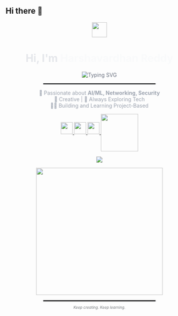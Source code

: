 ## Hi there 👋
<!-- Professional Minimalist GitHub README (Grey & Black Themed, Animated Icons) -->

<!-- Header with Animated Icon (using Shields.io and SVGs for animation) -->
<p align="center">
  <img src="https://raw.githubusercontent.com/rajput2107/rajput2107/master/Assets/wave.gif" width="40px">
</p>

<h1 align="center" style="color:#E5E7EB;">
  Hi, I'm <span style="color:#F9FAFB;">Harshavardhan Reddy</span>
</h1>

<p align="center" style="color:#6B7280;">
  <img src="https://readme-typing-svg.demolab.com?font=Fira+Code&size=20&duration=2500&pause=1000&color=F4F8FB&width=340&lines=AI+%26+ML+Learner;Network+Security+Enthusiast;Programming+%7C+Python+%7C+C+%7C+JS;Creative+Tech+Explorer" alt="Typing SVG" />
</p>

<!-- Divider -->
<hr style="border:1px solid #313235;margin:0 20%;" />

<!-- About Section -->
<p align="center" style="color:#9CA3AF;">
  🚀 Passionate about <b>AI/ML, Networking, Security</b><br>
  🎨 Creative | 👾 Always Exploring Tech<br>
  🧑‍💻 Building and Learning Project-Based
</p>

<!-- Social Icons (Animated, Grey/Black Theme) -->
<p align="center">
  <a href="https://github.com/your-github" target="_blank">
    <img src="https://skillicons.dev/icons?i=github" width="32" />
  </a>
  <a href="https://www.linkedin.com/in/your-linkedin/" target="_blank">
    <img src="https://skillicons.dev/icons?i=linkedin" width="32" />
  </a>
  <a href="mailto:your.email@gmail.com" target="_blank">
    <img src="https://skillicons.dev/icons?i=gmail" width="32" />
  </a>
  <img src="https://readme-typing-svg.demolab.com/?lines=Let's+connect!;&center=true&width=100&pause=1200&color=6B7280" width="100" style="vertical-align: middle;" />
</p>

<!-- Technologies Section with Animated Icons -->
<p align="center">
  <img src="https://skillicons.dev/icons?i=python,js,react,nodejs,linux,arduino,java,c,html,css" />
</p>

<!-- Minimalist Stats (shields.io black/grey theme) -->
<p align="center">
  <img src="https://github-readme-stats.vercel.app/api?username=your-github&show_icons=true&hide_border=true&hide_title=true&bg_color=212124,26272A&title_color=FAFAFA&icon_color=6B7280&text_color=E5E7EB" width="340"/>
</p>

<!-- Footer Divider -->
<hr style="border:1px solid #212124;margin:0 20%;" />

<p align="center" style="color:#72767A;font-size:10px;">
  <!-- MOTTO = "Keep creating. Keep learning." -->
  <i>Keep creating. Keep learning.</i>
</p>
